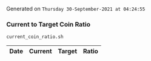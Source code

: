 Generated on `Thursday 30-September-2021 at 04:24:55`

### Current to Target Coin Ratio
`current_coin_ratio.sh`

Date|Current|Target|Ratio
---|---|---|---
